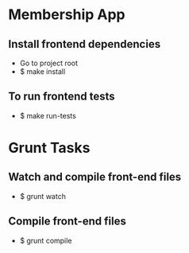 # Membership App

## Install frontend dependencies

+ Go to project root
+ $ make install


## To run frontend tests

+ $ make run-tests


# Grunt Tasks

## Watch and compile front-end files
+ $ grunt watch

## Compile front-end files
+ $ grunt compile